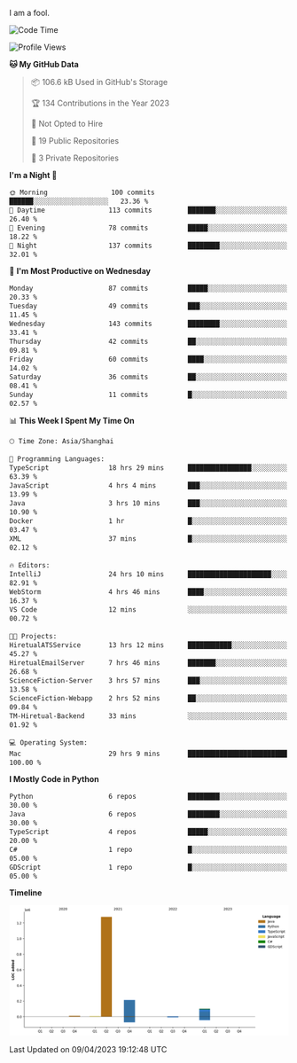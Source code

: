 I am a fool.

<!--START_SECTION:waka-->
![Code Time](http://img.shields.io/badge/Code%20Time-275%20hrs%2037%20mins-blue)

![Profile Views](http://img.shields.io/badge/Profile%20Views-3-blue)

**🐱 My GitHub Data** 

> 📦 106.6 kB Used in GitHub's Storage 
 > 
> 🏆 134 Contributions in the Year 2023
 > 
> 🚫 Not Opted to Hire
 > 
> 📜 19 Public Repositories 
 > 
> 🔑 3 Private Repositories 
 > 
**I'm a Night 🦉** 

```text
🌞 Morning                100 commits         ██████░░░░░░░░░░░░░░░░░░░   23.36 % 
🌆 Daytime                113 commits         ███████░░░░░░░░░░░░░░░░░░   26.40 % 
🌃 Evening                78 commits          █████░░░░░░░░░░░░░░░░░░░░   18.22 % 
🌙 Night                  137 commits         ████████░░░░░░░░░░░░░░░░░   32.01 % 
```
📅 **I'm Most Productive on Wednesday** 

```text
Monday                   87 commits          █████░░░░░░░░░░░░░░░░░░░░   20.33 % 
Tuesday                  49 commits          ███░░░░░░░░░░░░░░░░░░░░░░   11.45 % 
Wednesday                143 commits         ████████░░░░░░░░░░░░░░░░░   33.41 % 
Thursday                 42 commits          ██░░░░░░░░░░░░░░░░░░░░░░░   09.81 % 
Friday                   60 commits          ████░░░░░░░░░░░░░░░░░░░░░   14.02 % 
Saturday                 36 commits          ██░░░░░░░░░░░░░░░░░░░░░░░   08.41 % 
Sunday                   11 commits          █░░░░░░░░░░░░░░░░░░░░░░░░   02.57 % 
```


📊 **This Week I Spent My Time On** 

```text
🕑︎ Time Zone: Asia/Shanghai

💬 Programming Languages: 
TypeScript               18 hrs 29 mins      ████████████████░░░░░░░░░   63.39 % 
JavaScript               4 hrs 4 mins        ███░░░░░░░░░░░░░░░░░░░░░░   13.99 % 
Java                     3 hrs 10 mins       ███░░░░░░░░░░░░░░░░░░░░░░   10.90 % 
Docker                   1 hr                █░░░░░░░░░░░░░░░░░░░░░░░░   03.47 % 
XML                      37 mins             █░░░░░░░░░░░░░░░░░░░░░░░░   02.12 % 

🔥 Editors: 
IntelliJ                 24 hrs 10 mins      █████████████████████░░░░   82.91 % 
WebStorm                 4 hrs 46 mins       ████░░░░░░░░░░░░░░░░░░░░░   16.37 % 
VS Code                  12 mins             ░░░░░░░░░░░░░░░░░░░░░░░░░   00.72 % 

🐱‍💻 Projects: 
HiretualATSService       13 hrs 12 mins      ███████████░░░░░░░░░░░░░░   45.27 % 
HiretualEmailServer      7 hrs 46 mins       ███████░░░░░░░░░░░░░░░░░░   26.68 % 
ScienceFiction-Server    3 hrs 57 mins       ███░░░░░░░░░░░░░░░░░░░░░░   13.58 % 
ScienceFiction-Webapp    2 hrs 52 mins       ██░░░░░░░░░░░░░░░░░░░░░░░   09.84 % 
TM-Hiretual-Backend      33 mins             ░░░░░░░░░░░░░░░░░░░░░░░░░   01.92 % 

💻 Operating System: 
Mac                      29 hrs 9 mins       █████████████████████████   100.00 % 
```

**I Mostly Code in Python** 

```text
Python                   6 repos             ████████░░░░░░░░░░░░░░░░░   30.00 % 
Java                     6 repos             ████████░░░░░░░░░░░░░░░░░   30.00 % 
TypeScript               4 repos             █████░░░░░░░░░░░░░░░░░░░░   20.00 % 
C#                       1 repo              █░░░░░░░░░░░░░░░░░░░░░░░░   05.00 % 
GDScript                 1 repo              █░░░░░░░░░░░░░░░░░░░░░░░░   05.00 % 
```



**Timeline**

![Lines of Code chart](https://raw.githubusercontent.com/VeejaLiu/VeejaLiu/master/assets/bar_graph.png)


 Last Updated on 09/04/2023 19:12:48 UTC
<!--END_SECTION:waka-->
